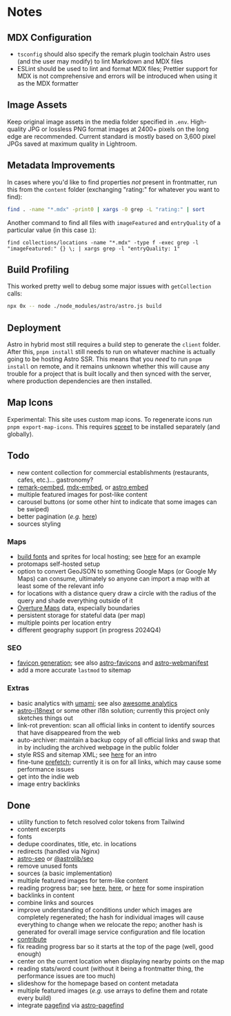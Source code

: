 # Notes

## MDX Configuration

- `tsconfig` should also specify the remark plugin toolchain Astro uses (and the user may modify) to lint Markdown and MDX files
- ESLint should be used to lint and format MDX files; Prettier support for MDX is not comprehensive and errors will be introduced when using it as the MDX formatter

## Image Assets

Keep original image assets in the media folder specified in `.env`. High-quality JPG or lossless PNG format images at 2400+ pixels on the long edge are recommended. Current standard is mostly based on 3,600 pixel JPGs saved at maximum quality in Lightroom.

## Metadata Improvements

In cases where you'd like to find properties _not_ present in frontmatter, run this from the `content` folder (exchanging "rating:" for whatever you want to find):

```sh
find . -name "*.mdx" -print0 | xargs -0 grep -L "rating:" | sort
```

Another command to find all files with `imageFeatured` and `entryQuality` of a particular value (in this case `1`):

```
find collections/locations -name "*.mdx" -type f -exec grep -l "imageFeatured:" {} \; | xargs grep -l "entryQuality: 1"
```

## Build Profiling

This worked pretty well to debug some major issues with `getCollection` calls:

```sh
npx 0x -- node ./node_modules/astro/astro.js build
```

## Deployment

Astro in hybrid most still requires a build step to generate the `client` folder. After this, `pnpm install` still needs to run on whatever machine is actually going to be hosting Astro SSR. This means that you _need_ to run `pnpm install` on remote, and it remains unknown whether this will cause any trouble for a project that is built locally and then synced with the server, where production dependencies are then installed.

## Map Icons

Experimental: This site uses custom map icons. To regenerate icons run `pnpm export-map-icons`. This requires [spreet](https://github.com/flother/spreet) to be installed separately (and globally).

## Todo

- new content collection for commercial establishments (restaurants, cafes, etc.)... gastronomy?
- [remark-oembed](https://github.com/sergioramos/remark-oembed), [mdx-embed](https://mdx-embed.netlify.app/), or [astro embed](https://astro-embed.netlify.app/)
- multiple featured images for post-like content
- carousel buttons (or some other hint to indicate that some images can be swiped)
- better pagination (_e.g._ [here](https://github.com/philnash/astro-pagination))
- sources styling

### Maps

- [build fonts](https://maplibre.org/font-maker/) and sprites for local hosting; see [here](https://github.com/protomaps/basemaps-assets) for an example
- protomaps self-hosted setup
- option to convert GeoJSON to something Google Maps (or Google My Maps) can consume, ultimately so anyone can import a map with at least some of the relevant info
- for locations with a distance query draw a circle with the radius of the query and shade everything outside of it
- [Overture Maps](https://docs.overturemaps.org/) data, especially boundaries
- persistent storage for stateful data (per map)
- multiple points per location entry
- different geography support (in progress 2024Q4)

### SEO

- [favicon generation](https://kremalicious.com/favicon-generation-with-astro/); see also [astro-favicons](https://github.com/ACP-CODE/astro-favicons) and [astro-webmanifest](https://github.com/alextim/astro-lib/tree/main/packages/astro-webmanifest)
- add a more accurate `lastmod` to sitemap

### Extras

- basic analytics with [umami](https://github.com/umami-software/umami); see also [awesome analytics](https://github.com/newTendermint/awesome-analytics)
- [astro-i18next](https://github.com/yassinedoghri/astro-i18next) or some other i18n solution; currently this project only sketches things out
- link-rot prevention: scan all official links in content to identify sources that have disappeared from the web
- auto-archiver: maintain a backup copy of all official links and swap that in by including the archived webpage in the public folder
- style RSS and sitemap XML; see [here](https://darekkay.com/blog/rss-styling/) for an intro
- fine-tune [prefetch](https://docs.astro.build/en/guides/prefetch/#migrating-from-astrojsprefetch); currently it is on for all links, which may cause some performance issues
- get into the indie web
- image entry backlinks

## Done

- utility function to fetch resolved color tokens from Tailwind
- content excerpts
- fonts
- dedupe coordinates, title, etc. in locations
- redirects (handled via Nginx)
- [astro-seo](https://github.com/jonasmerlin/astro-seo) or [@astrolib/seo](https://github.com/onwidget/astrolib/tree/main/packages/seo)
- remove unused fonts
- sources (a basic implementation)
- multiple featured images for term-like content
- reading progress bar; see [here](https://dev.to/gaberomualdo/create-a-reading-scroll-progress-bar-for-your-blog-in-javascript-and-css-1jmc), [here](https://web.dev/articles/building/a-loading-bar-component), or [here](https://github.com/florian-lefebvre/astro-loading-indicator/blob/main/package/README.md) for some inspiration
- backlinks in content
- combine links and sources
- improve understanding of conditions under which images are completely regenerated; the hash for individual images will cause everything to change when we relocate the repo; another hash is generated for overall image service configuration and file location
- [contribute](https://opencollective.com/astrodotbuild)
- fix reading progress bar so it starts at the top of the page (well, good enough)
- center on the current location when displaying nearby points on the map
- reading stats/word count (without it being a frontmatter thing, the performance issues are too much)
- slideshow for the homepage based on content metadata
- multiple featured images (_e.g._ use arrays to define them and rotate every build)
- integrate [pagefind](https://pagefind.app/) via [astro-pagefind](https://github.com/shishkin/astro-pagefind)
